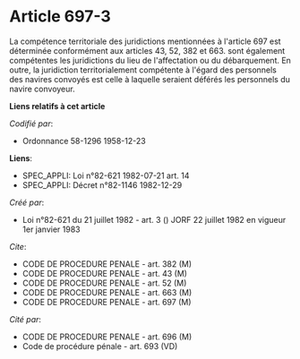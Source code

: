 # Article 697-3

La compétence territoriale des juridictions mentionnées à l'article 697 est déterminée conformément aux articles 43, 52, 382
et 663. sont également compétentes les juridictions du lieu de l'affectation ou du débarquement. En outre, la juridiction
territorialement compétente à l'égard des personnels des navires convoyés est celle à laquelle seraient déférés les
personnels du navire convoyeur.

**Liens relatifs à cet article**

_Codifié par_:

  - Ordonnance 58-1296 1958-12-23

**Liens**:

  - SPEC_APPLI: Loi n°82-621 1982-07-21 art. 14
  - SPEC_APPLI: Décret n°82-1146 1982-12-29

_Créé par_:

  - Loi n°82-621 du 21 juillet 1982 - art. 3 () JORF 22 juillet 1982 en vigueur 1er janvier 1983

_Cite_:

  - CODE DE PROCEDURE PENALE - art. 382 (M)
  - CODE DE PROCEDURE PENALE - art. 43 (M)
  - CODE DE PROCEDURE PENALE - art. 52 (M)
  - CODE DE PROCEDURE PENALE - art. 663 (M)
  - CODE DE PROCEDURE PENALE - art. 697 (M)

_Cité par_:

  - CODE DE PROCEDURE PENALE - art. 696 (M)
  - Code de procédure pénale - art. 693 (VD)
